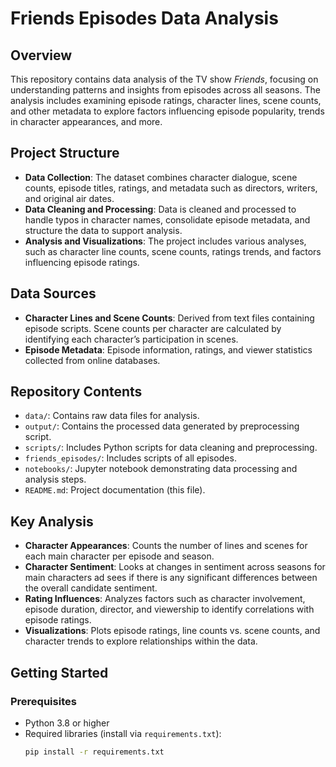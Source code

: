 # Friends Episodes Data Analysis

## Overview
This repository contains data analysis of the TV show *Friends*, focusing on understanding patterns and insights from episodes across all seasons. The analysis includes examining episode ratings, character lines, scene counts, and other metadata to explore factors influencing episode popularity, trends in character appearances, and more.

## Project Structure
- **Data Collection**: The dataset combines character dialogue, scene counts, episode titles, ratings, and metadata such as directors, writers, and original air dates.
- **Data Cleaning and Processing**: Data is cleaned and processed to handle typos in character names, consolidate episode metadata, and structure the data to support analysis.
- **Analysis and Visualizations**: The project includes various analyses, such as character line counts, scene counts, ratings trends, and factors influencing episode ratings.

## Data Sources
- **Character Lines and Scene Counts**: Derived from text files containing episode scripts. Scene counts per character are calculated by identifying each character’s participation in scenes.
- **Episode Metadata**: Episode information, ratings, and viewer statistics collected from online databases.

## Repository Contents
- `data/`: Contains raw data files for analysis.
- `output/`: Contains the processed data generated by preprocessing script.
- `scripts/`: Includes Python scripts for data cleaning and preprocessing.
- `friends_episodes/`: Includes scripts of all episodes.
- `notebooks/`: Jupyter notebook demonstrating data processing and analysis steps.
- `README.md`: Project documentation (this file).

## Key Analysis
- **Character Appearances**: Counts the number of lines and scenes for each main character per episode and season.
- **Character Sentiment**: Looks at changes in sentiment across seasons for main characters ad
sees if there is any significant differences between the overall candidate sentiment.
- **Rating Influences**: Analyzes factors such as character involvement, episode duration, director, and viewership to identify correlations with episode ratings.
- **Visualizations**: Plots episode ratings, line counts vs. scene counts, and character trends to explore relationships within the data.

## Getting Started

### Prerequisites
- Python 3.8 or higher
- Required libraries (install via `requirements.txt`):
  ```bash
  pip install -r requirements.txt
